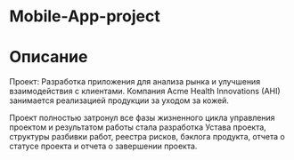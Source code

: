 # Mobile-App-project

# Описание
Проект: Разработка приложения для анализа рынка и улучшения взаимодействия с клиентами. Компания Acme Health Innovations (AHI) занимается реализацией продукции за уходом за кожей. 

Проект полностью затронул все фазы жизненного цикла управления проектом и результатом работы стала разработка Устава проекта, структуры разбивки работ, реестра рисков, бэклога продукта, отчета о статусе проекта и отчета о завершении проекта. 

